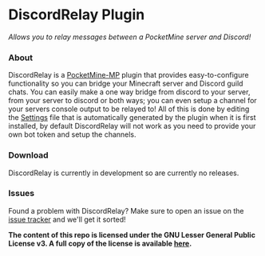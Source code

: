 DiscordRelay Plugin
===============
_Allows you to relay messages between a PocketMine server and Discord!_

### About

DiscordRelay is a [PocketMine-MP](https://github.com/pmmp/PocketMine-MP) plugin that provides easy-to-configure functionality so you can bridge your Minecraft server and Discord guild chats. You can easily make a one way bridge from discord to your server, from your server to discord or both ways; you can even setup a channel for your servers console output to be relayed to! All of this is done by editing the [Settings](https://github.com/JackNoordhuis/DiscordRelay-PocketMine/blob/master/resources/Settings.yml) file that is automatically generated by the plugin when it is first installed, by default DiscordRelay will not work as you need to provide your own bot token and setup the channels.

### Download

DiscordRelay is currently in development so are currently no releases.

### Issues

Found a problem with DiscordRelay? Make sure to open an issue on the [issue tracker](https://github.com/JackNoordhuis/DiscordRelay-PocketMine/issues) and we'll get it sorted!


__The content of this repo is licensed under the GNU Lesser General Public License v3. A full copy of the license is available [here](LICENSE).__